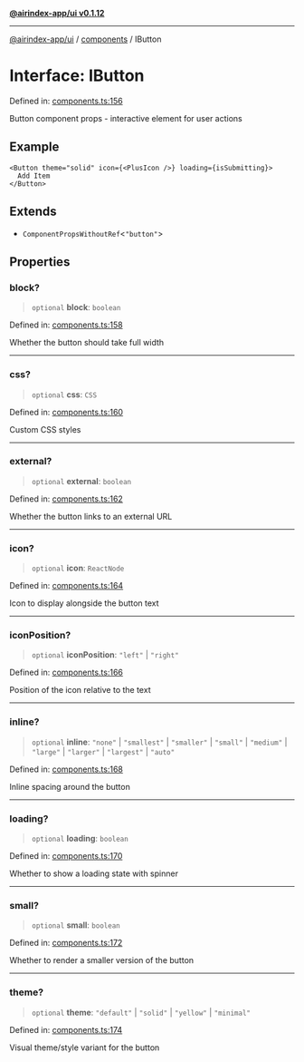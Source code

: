 [**@airindex-app/ui v0.1.12**](../../README.md)

***

[@airindex-app/ui](../../README.md) / [components](../README.md) / IButton

# Interface: IButton

Defined in: [components.ts:156](https://github.com/airindex-app/ui/blob/44c2ff1163e9f47e185bc913a5043dd88c81b2b7/src/types/components.ts#L156)

Button component props - interactive element for user actions

## Example

```tsx
<Button theme="solid" icon={<PlusIcon />} loading={isSubmitting}>
  Add Item
</Button>
```

## Extends

- `ComponentPropsWithoutRef`\<`"button"`\>

## Properties

### block?

> `optional` **block**: `boolean`

Defined in: [components.ts:158](https://github.com/airindex-app/ui/blob/44c2ff1163e9f47e185bc913a5043dd88c81b2b7/src/types/components.ts#L158)

Whether the button should take full width

***

### css?

> `optional` **css**: `CSS`

Defined in: [components.ts:160](https://github.com/airindex-app/ui/blob/44c2ff1163e9f47e185bc913a5043dd88c81b2b7/src/types/components.ts#L160)

Custom CSS styles

***

### external?

> `optional` **external**: `boolean`

Defined in: [components.ts:162](https://github.com/airindex-app/ui/blob/44c2ff1163e9f47e185bc913a5043dd88c81b2b7/src/types/components.ts#L162)

Whether the button links to an external URL

***

### icon?

> `optional` **icon**: `ReactNode`

Defined in: [components.ts:164](https://github.com/airindex-app/ui/blob/44c2ff1163e9f47e185bc913a5043dd88c81b2b7/src/types/components.ts#L164)

Icon to display alongside the button text

***

### iconPosition?

> `optional` **iconPosition**: `"left"` \| `"right"`

Defined in: [components.ts:166](https://github.com/airindex-app/ui/blob/44c2ff1163e9f47e185bc913a5043dd88c81b2b7/src/types/components.ts#L166)

Position of the icon relative to the text

***

### inline?

> `optional` **inline**: `"none"` \| `"smallest"` \| `"smaller"` \| `"small"` \| `"medium"` \| `"large"` \| `"larger"` \| `"largest"` \| `"auto"`

Defined in: [components.ts:168](https://github.com/airindex-app/ui/blob/44c2ff1163e9f47e185bc913a5043dd88c81b2b7/src/types/components.ts#L168)

Inline spacing around the button

***

### loading?

> `optional` **loading**: `boolean`

Defined in: [components.ts:170](https://github.com/airindex-app/ui/blob/44c2ff1163e9f47e185bc913a5043dd88c81b2b7/src/types/components.ts#L170)

Whether to show a loading state with spinner

***

### small?

> `optional` **small**: `boolean`

Defined in: [components.ts:172](https://github.com/airindex-app/ui/blob/44c2ff1163e9f47e185bc913a5043dd88c81b2b7/src/types/components.ts#L172)

Whether to render a smaller version of the button

***

### theme?

> `optional` **theme**: `"default"` \| `"solid"` \| `"yellow"` \| `"minimal"`

Defined in: [components.ts:174](https://github.com/airindex-app/ui/blob/44c2ff1163e9f47e185bc913a5043dd88c81b2b7/src/types/components.ts#L174)

Visual theme/style variant for the button
